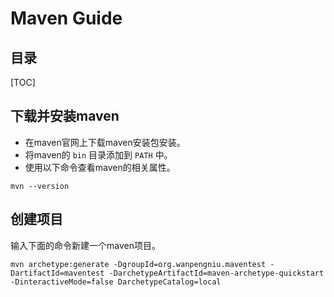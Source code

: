 # Maven Guide

## 目录

[TOC]


## 下载并安装maven

   * 在maven官网上下载maven安装包安装。
   * 将maven的 `bin` 目录添加到 `PATH` 中。
   * 使用以下命令查看maven的相关属性。
   
   ```
   mvn --version
   ```

## 创建项目
	
   输入下面的命令新建一个maven项目。

   ```
   mvn archetype:generate -DgroupId=org.wanpengniu.maventest -DartifactId=maventest -DarchetypeArtifactId=maven-archetype-quickstart -DinteractiveMode=false DarchetypeCatalog=local
   ```


